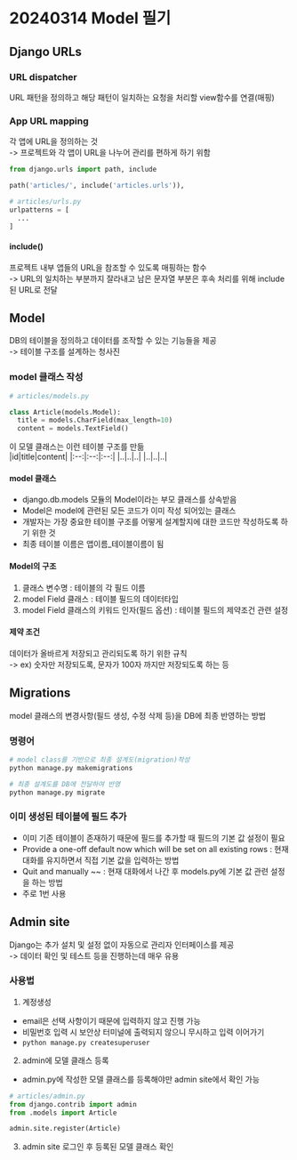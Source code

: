 # 20240314 Model 필기

## Django URLs

### URL dispatcher
URL 패턴을 정의하고 해당 패턴이 일치하는 요청을 처리할 view함수를 연결(매핑)

### App URL mapping
각 앱에 URL을 정의하는 것  
-> 프로젝트와 각 앱이 URL을 나누어 관리를 편하게 하기 위함

```python
from django.urls import path, include

path('articles/', include('articles.urls')),

# articles/urls.py
urlpatterns = [
  ...
]
```

#### include()
프로젝트 내부 앱들의 URL을 참조할 수 있도록 매핑하는 함수  
-> URL의 일치하는 부분까지 잘라내고 남은 문자열 부분은 후속 처리를 위해 include된 URL로 전달


## Model
DB의 테이블을 정의하고 데이터를 조작할 수 있는 기능들을 제공  
-> 테이블 구조를 설계하는 청사진

### model 클래스 작성
```python
# articles/models.py

class Article(models.Model):
  title = models.CharField(max_length=10)
  content = models.TextField()
```
이 모델 클래스는 이런 테이블 구조를 만듦  
|id|title|content|
|:--:|:--:|:--:|
|..|..|..|
|..|..|..|

#### model 클래스
- django.db.models 모듈의 Model이라는 부모 클래스를 상속받음
- Model은 model에 관련된 모든 코드가 이미 작성 되어있는 클래스
- 개발자는 가장 중요한 테이블 구조를 어떻게 설계할지에 대한 코드만 작성하도록 하기 위한 것
- 최종 테이블 이름은 앱이름_테이블이름이 됨

#### Model의 구조
1. 클래스 변수명 : 테이블의 각 필드 이름
2. model Field 클래스 : 테이블 필드의 데이터타입
3. model Field 클래스의 키워드 인자(필드 옵션) : 테이블 필드의 제약조건 관련 설정

#### 제약 조건
데이터가 올바르게 저장되고 관리되도록 하기 위한 규칙  
-> ex) 숫자만 저장되도록, 문자가 100자 까지만 저장되도록 하는 등

## Migrations
model 클래스의 변경사항(필드 생성, 수정 삭제 등)을 DB에 최종 반영하는 방법

### 명령어
```bash
# model class를 기반으로 최종 설계도(migration)작성
python manage.py makemigrations

# 최종 설계도를 DB에 전달하여 반영
python manage.py migrate
```
### 이미 생성된 테이블에 필드 추가
- 이미 기존 테이블이 존재하기 때문에 필드를 추가할 때 필드의 기본 값 설정이 필요
- Provide a one-off default now which will be set on all existing rows : 현재 대화를 유지하면서 직접 기본 값을 입력하는 방법
- Quit and manually ~~ : 현재 대화에서 나간 후 models.py에 기본 값 관련 설정을 하는 방법
- 주로 1번 사용

## Admin site
Django는 추가 설치 및 설정 없이 자동으로 관리자 인터페이스를 제공  
-> 데이터 확인 및 테스트 등을 진행하는데 매우 유용

### 사용법
1. 계정생성
- email은 선택 사항이기 때문에 입력하지 않고 진행 가능
- 비밀번호 입력 시 보안상 터미널에 출력되지 않으니 무시하고 입력 이어가기
- `python manage.py createsuperuser`

2. admin에 모델 클래스 등록
- admin.py에 작성한 모델 클래스를 등록해야만 admin site에서 확인 가능
```python
# articles/admin.py
from django.contrib import admin
from .models import Article

admin.site.register(Article)
```
3. admin site 로그인 후 등록된 모델 클래스 확인
